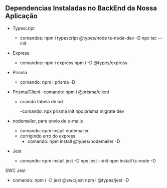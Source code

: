 ## Dependencias Instaladas no BackEnd da Nossa Aplicação

- Typescript

  - comandos:
    npm i typescript @types/node ts-node-dev -D
    npx tsc --init

- Express

  - comandos:
    npm i express
    npm i -D @types/express

- Prisma
  - comando:
    npm i prisma -D
- Prisma/Client
  -comando:
  npm i @prisma/client

  - criando tabela de bd

    -comando:
    npx prisma init
    npx prisma migrate dev

- nodemailer, para envio de e-mails

  - comando:
    npm install nodemailer
  - corrigindo erro do express
    - comando:
      npm install @types/nodemailer -D

- Jest
  - comando:
    npm install jest -D
    npx jest --init
    npm install ts-node -D

SWC Jest
  - comando:
  npm i -D jest @swc/jest
  npm i @types/jest -D
